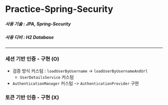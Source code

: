 # Practice-Spring-Security

##### 사용 기술 : JPA, Spring-Security
##### 사용 디비 : H2 Database

---

### 세션 기반 인증 - 구현 (O)
- 검증 방식 커스텀 : `loadUserByUsername` -> `loadUserByUsernameAndUrl`
  - `UserDetailsService` 커스텀
- `AuthenticationManager` 커스텀 -> `AuthenticationProvider` 구현

### 토큰 기반 인증 - 구현 (X)
